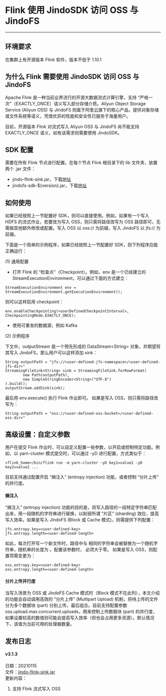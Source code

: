 # Flink 使用 JindoSDK 访问 OSS 与 JindoFS

---

## 环境要求

在集群上有开源版本 Flink 软件，版本不低于 1.10.1

## 为什么 Flink 需要使用 JindoSDK 访问 OSS 与 JindoFS

Apache Flink 是一种当前业界流行的开源大数据流式计算引擎，支持 “严格一次”（EXACTLY_ONCE）语义写入部分存储介质。Aliyun Object Storage Service (Aliyun OSS) 与 JindoFS 则属于阿里云旗下的核心产品，提供对象存储或文件系统等语义，凭借优异的性能和安全性已服务于海量用户。

目前，开源版本 Flink 对流式写入 Aliyun OSS 与 JindoFS 尚不能支持 EXACTLY_ONCE 语义，如有该需求则需要使用 JindoSDK。

## SDK 配置

需要在所有 Flink 节点进行配置。在每个节点 Flink 根目录下的 lib 文件夹，放置两个 .jar 文件：
* jindo-flink-sink.jar，下载[地址](jindosdk_on_flink.md#发布日志)
* jindofs-sdk-${version}.jar，下载[地址](jindofs_sdk_how_to.md#%E5%8F%91%E5%B8%83%E6%97%A5%E5%BF%97)

## 如何使用

如果已经按照上一节配置好 SDK，则可以直接使用。例如，如果有一个写入 HDFS 的流式作业，若要改为写入 OSS，则只需将路径改写为 OSS 路径即可，无需做其他额外修改或配置。写入 OSS 以 oss:// 为前缀，写入 JindoFS 以 jfs:// 为前缀。

下面是一个简单的示例程序，如果已经按照上一节配置好 SDK，则下列程序应能正确运行：

(1) 通用配置

* 打开 Flink 的 “检查点”（Checkpoint）。例如，env 是一个已经建立的 StreamExecutionEnvironment，可以通过下面的方式建立：
```
StreamExecutionEnvironment env = StreamExecutionEnvironment.getExecutionEnvironment();
```
则可以这样启用 checkpoint：
```
env.enableCheckpointing(<userDefinedCheckpointInterval>, CheckpointingMode.EXACTLY_ONCE);
```

* 使用可重发的数据源，例如 Kafka

(2) 示例程序

下文中，outputStream 是一个预先形成的 DataStream&lt;String&gt; 对象，并期望将其写入 JindoFS，那么用户可以这样添加 sink：
```
String outputPath = "jfs://<user-defined-jfs-namespace>/<user-defined-jfs-dir>"
StreamingFileSink<String> sink = StreamingFileSink.forRowFormat(
        new Path(outputPath),
        new SimpleStringEncoder<String>("UTF-8")
).build();
outputStream.addSink(sink);
```
最后用 env.execute() 执行 Flink 作业即可。
如果是写入 OSS，则只需将路径改写为：
```
String outputPath = "oss://<user-defined-oss-bucket>/<user-defined-oss-dir>"
```

## 高级设置：自定义参数

用户在提交 Flink 作业时，可以自定义配置一些参数，以开启或控制特定功能。例如，以 yarn-cluster 模式提交时，可以通过 -yD 进行配置，方式类似于：
```
<flink_home>/bin/flink run -m yarn-cluster -yD key1=value1 -yD key2=value2 ...
```

目前支持通过配置开启 “熵注入” (entropy injection) 功能，或者控制 “分片上传” 的并行度。

#### 熵注入

“熵注入” (entropy injection) 功能的目的是，将写入路径的一段特定字符串匹配出来，用一段随机的字符串进行替换，以削弱所谓 “片区” (sharding) 效应，提高写入效率。如果是写入 JindoFS (Block 或 Cache 模式)，则需提供下列配置：
```
jfs.entropy.key=<user-defined-key>
jfs.entropy.length=<user-defined-length>
```
如此，每次打开写一个新文件时，路径中与 <user-defined-key> 相同的字符串会被替换为一个随机字符串，随机串的长度为 <user-defined-length>。配置该参数时，<user-defined-length> 必须大于零。
如果是写入 OSS，则配置项需变更为：
```
oss.entropy.key=<user-defined-key>
oss.entropy.length=<user-defined-length>
```
#### 分片上传并行度

当写入场景为 OSS 或 JindoFS Cache 模式时（Block 模式不在此列），本文介绍的功能会自动调用高效的 “分片上传” (Multipart Upload) 机制，将待上传的文件分为多个数据块 (part) 分别上传，最后组合。目前支持配置参数 oss.upload.max.concurrent.uploads，用来控制上传数据块 (part) 的并行度，如果设置较高的数值则可能会提高写入效率（但也会占用更多资源）。默认情况下，该值为当前可用的处理器数量。

## 发布日志

#### v3.1.3
日期：20210115<br />文件：[jindo-flink-sink.jar](https://smartdata-binary.oss-cn-shanghai.aliyuncs.com/jindo-flink-sink.jar)<br
/>更新内容：

1. 支持 Flink 流式写入 OSS
